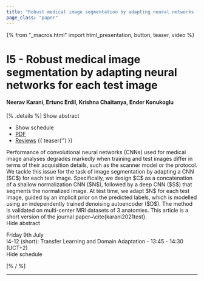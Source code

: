 ```yaml
---
title: "Robust medical image segmentation by adapting neural networks for each test image"
page_class: "paper"
---
```


{% from "_macros.html" import html_presentation, button, teaser, video %}

# I5 - Robust medical image segmentation by adapting neural networks for each test image

#### Neerav Karani, Ertunc Erdil, Krishna Chaitanya, Ender Konukoglu

[% .details %]
<a class="toggle_visibility" data-selector=".abstract" data-level="3">Show abstract</a>
- <a class="toggle_visibility" data-selector=".schedule" data-level="3">Show schedule</a>
- <a href="https://openreview.net/pdf?id=tv_pkmFzdC">PDF</a>
- <a href="https://openreview.net/forum?id=tv_pkmFzdC">Reviews</a>
{{ teaser('') }}

<p>
    <span class="abstract">
        Performance of convolutional neural networks (CNNs) used for medical image analyses degrades markedly when training and test images differ in terms of their acquisition details, such as the scanner model or the protocol. We tackle this issue for the task of image segmentation by adapting a CNN ($C$) for each test image. Specifically, we design $C$ as a concatenation of a shallow normalization CNN ($N$), followed by a deep CNN ($S$) that segments the normalized image. At test time, we adapt $N$ for each test image, guided by an implicit prior on the predicted labels, which is modelled using an independently trained denoising autoencoder ($D$). The method is validated on multi-center MRI datasets of 3 anatomies. This article is a short version of the journal paper~\cite{karani2021test}.
        <br>
        <span class="actions"><a class="toggle_visibility" data-level="2">Hide abstract</a></span>
    </span>
</p>

<p>
    <span class="schedule">
         Friday 9th July<br>I4-12 (short): Transfer Learning and Domain Adaptation - 13:45 - 14:30 (UCT+2)
        <br>
        <span class="actions"><a class="toggle_visibility" data-level="2">Hide schedule</a></span>
    </span>
</p>

[% / %]


---

